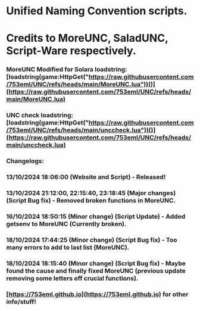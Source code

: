 # Unified Naming Convention scripts.

# Credits to MoreUNC, SaladUNC, Script-Ware respectively.

### MoreUNC Modified for Solara loadstring: [loadstring(game:HttpGet("https://raw.githubusercontent.com/753eml/UNC/refs/heads/main/MoreUNC.lua"))()](https://raw.githubusercontent.com/753eml/UNC/refs/heads/main/MoreUNC.lua)

### UNC check loadstring: [loadstring(game:HttpGet("https://raw.githubusercontent.com/753eml/UNC/refs/heads/main/unccheck.lua"))()](https://raw.githubusercontent.com/753eml/UNC/refs/heads/main/unccheck.lua)

### Changelogs:

### 13/10/2024 18:06:00 (Website and Script) - Released!

### 13/10/2024 21:12:00, 22:15:40, 23:18:45 (Major changes) (Script Bug fix) - Removed broken functions in MoreUNC.

### 16/10/2024 18:50:15 (Minor change) (Script Update) - Added getsenv to MoreUNC (Currently broken).

### 18/10/2024 17:44:25 (Minor change) (Script Bug fix) - Too many errors to add to last list (MoreUNC).

### 18/10/2024 18:15:40 (Minor change) (Script Bug fix) - Maybe found the cause and finally fixed MoreUNC (previous update removing some letters off crucial functions).

### [https://753eml.github.io](https://753eml.github.io) for other info/stuff!

